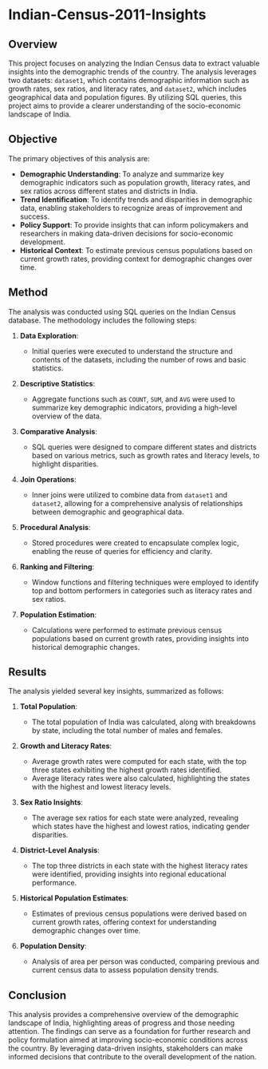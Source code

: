 # Indian-Census-2011-Insights

## Overview
This project focuses on analyzing the Indian Census data to extract valuable insights into the demographic trends of the country. The analysis leverages two datasets: `dataset1`, which contains demographic information such as growth rates, sex ratios, and literacy rates, and `dataset2`, which includes geographical data and population figures. By utilizing SQL queries, this project aims to provide a clearer understanding of the socio-economic landscape of India.

## Objective
The primary objectives of this analysis are:
- **Demographic Understanding**: To analyze and summarize key demographic indicators such as population growth, literacy rates, and sex ratios across different states and districts in India.
- **Trend Identification**: To identify trends and disparities in demographic data, enabling stakeholders to recognize areas of improvement and success.
- **Policy Support**: To provide insights that can inform policymakers and researchers in making data-driven decisions for socio-economic development.
- **Historical Context**: To estimate previous census populations based on current growth rates, providing context for demographic changes over time.

## Method
The analysis was conducted using SQL queries on the Indian Census database. The methodology includes the following steps:

1. **Data Exploration**:
   - Initial queries were executed to understand the structure and contents of the datasets, including the number of rows and basic statistics.

2. **Descriptive Statistics**:
   - Aggregate functions such as `COUNT`, `SUM`, and `AVG` were used to summarize key demographic indicators, providing a high-level overview of the data.

3. **Comparative Analysis**:
   - SQL queries were designed to compare different states and districts based on various metrics, such as growth rates and literacy levels, to highlight disparities.

4. **Join Operations**:
   - Inner joins were utilized to combine data from `dataset1` and `dataset2`, allowing for a comprehensive analysis of relationships between demographic and geographical data.

5. **Procedural Analysis**:
   - Stored procedures were created to encapsulate complex logic, enabling the reuse of queries for efficiency and clarity.

6. **Ranking and Filtering**:
   - Window functions and filtering techniques were employed to identify top and bottom performers in categories such as literacy rates and sex ratios.

7. **Population Estimation**:
   - Calculations were performed to estimate previous census populations based on current growth rates, providing insights into historical demographic changes.

## Results
The analysis yielded several key insights, summarized as follows:

1. **Total Population**:
   - The total population of India was calculated, along with breakdowns by state, including the total number of males and females.

2. **Growth and Literacy Rates**:
   - Average growth rates were computed for each state, with the top three states exhibiting the highest growth rates identified.
   - Average literacy rates were also calculated, highlighting the states with the highest and lowest literacy levels.

3. **Sex Ratio Insights**:
   - The average sex ratios for each state were analyzed, revealing which states have the highest and lowest ratios, indicating gender disparities.

4. **District-Level Analysis**:
   - The top three districts in each state with the highest literacy rates were identified, providing insights into regional educational performance.

5. **Historical Population Estimates**:
   - Estimates of previous census populations were derived based on current growth rates, offering context for understanding demographic changes over time.

6. **Population Density**:
   - Analysis of area per person was conducted, comparing previous and current census data to assess population density trends.

## Conclusion
This analysis provides a comprehensive overview of the demographic landscape of India, highlighting areas of progress and those needing attention. The findings can serve as a foundation for further research and policy formulation aimed at improving socio-economic conditions across the country. By leveraging data-driven insights, stakeholders can make informed decisions that contribute to the overall development of the nation.
